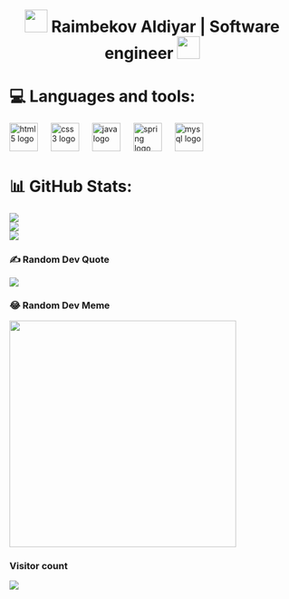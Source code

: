 <div align="center">
  <h1><img src="https://media.giphy.com/media/WUlplcMpOCEmTGBtBW/giphy.gif" width="40"> Raimbekov Aldiyar | Software engineer <img src="https://media.giphy.com/media/WUlplcMpOCEmTGBtBW/giphy.gif" width="40"></h1>
</div>

# 💻 Languages and tools:
<div align="left">
  <img src="https://cdn.jsdelivr.net/gh/devicons/devicon/icons/html5/html5-original.svg" height="50" alt="html5 logo"  />
  <img width="15" />
  <img src="https://cdn.jsdelivr.net/gh/devicons/devicon/icons/css3/css3-original.svg" height="50" alt="css3 logo"  />
  <img width="15" />
  <img src="https://cdn.jsdelivr.net/gh/devicons/devicon/icons/java/java-original.svg" height="50" alt="java logo"  />
  <img width="15" />
  <img src="https://cdn.jsdelivr.net/gh/devicons/devicon/icons/spring/spring-original.svg" height="50" alt="spring logo"  />
  <img width="15" />
  <img src="https://cdn.jsdelivr.net/gh/devicons/devicon/icons/mysql/mysql-original.svg" height="50" alt="mysql logo"  />
</div>

# 📊 GitHub Stats:
![](https://github-readme-stats.vercel.app/api?username=raimbekova&theme=highcontrast&hide_border=false&include_all_commits=true&count_private=false)<br/>
![](https://github-readme-streak-stats.herokuapp.com/?user=raimbekova&theme=highcontrast&hide_border=false)<br/>
![](https://github-readme-stats.vercel.app/api/top-langs/?username=raimbekova&theme=highcontrast&hide_border=false&include_all_commits=true&count_private=false&layout=compact)

### ✍️ Random Dev Quote
![](https://quotes-github-readme.vercel.app/api?type=horizontal&theme=radical)

### 😂 Random Dev Meme
<img src='https://randommeme-five.vercel.app/' style="height: 400px;"/>

### Visitor count
<img src="https://profile-counter.glitch.me/raimbekova/count.svg" />
